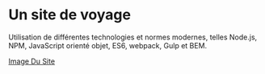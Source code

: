 # Un site de voyage

Utilisation de différentes technologies et normes modernes, telles Node.js, NPM, JavaScript orienté objet, ES6, webpack, Gulp et BEM.

[Image Du Site](https://i.imgur.com/MeWzLvj.jpg)
